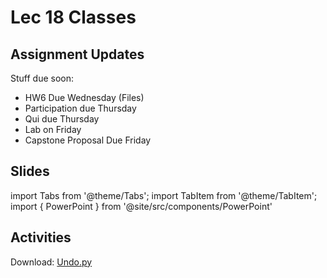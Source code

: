 # Lec 18 Classes

## Assignment Updates

Stuff due soon:

- HW6 Due Wednesday (Files)
- Participation due Thursday
- Qui due Thursday
- Lab on Friday
- Capstone Proposal Due Friday

## Slides

import Tabs from '@theme/Tabs';
import TabItem from '@theme/TabItem';
import { PowerPoint } from '@site/src/components/PowerPoint'

<Tabs>
  <TabItem value="Section 1, 6" label="Section 1, 6" default>
    <PowerPoint lec_src={require('./Lecture_18_Cole.pptx').default}/>
  </TabItem>
</Tabs>

## Activities

Download: [Undo.py](Undo.py)